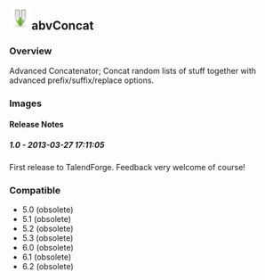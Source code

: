 ## <img src='./logo.jpg' width='40' height='40'>abvConcat

### Overview
Advanced Concatenator; Concat random lists of stuff together with advanced prefix/suffix/replace options.


### Images




#### Release Notes

##### 1.0 - 2013-03-27 17:11:05
First release to TalendForge. Feedback very welcome of course!
### Compatible
 -  5.0 (obsolete)
 -   5.1 (obsolete)
 -   5.2 (obsolete)
 -   5.3 (obsolete)
 -   6.0 (obsolete)
 -   6.1 (obsolete)
 -   6.2 (obsolete)